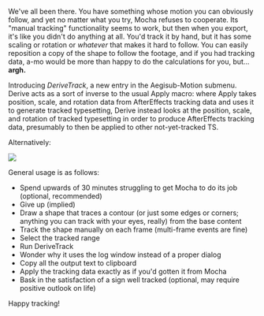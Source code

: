 We've all been there. You have something whose motion you can obviously follow, and yet no matter what you try, Mocha refuses to cooperate. Its "manual tracking" functionality seems to work, but then when you export, it's like you didn't do anything at all. You'd track it by hand, but it has some scaling or rotation or *whatever* that makes it hard to follow. You can easily reposition a copy of the shape to follow the footage, and if you had tracking data, a-mo would be more than happy to do the calculations for you, but... **argh.**

Introducing *DeriveTrack*, a new entry in the Aegisub-Motion submenu. Derive acts as a sort of inverse to the usual Apply macro: where Apply takes position, scale, and rotation data from AfterEffects tracking data and uses it to generate tracked typesetting, Derive instead looks at the position, scale, and rotation of tracked typesetting in order to produce AfterEffects tracking data, presumably to then be applied to other not-yet-tracked TS.


Alternatively:

![](https://i.imgur.com/mkhuZGu.png)

General usage is as follows:

* Spend upwards of 30 minutes struggling to get Mocha to do its job (optional, recommended)
* Give up (implied)
* Draw a shape that traces a contour (or just some edges or corners; anything you can track with your eyes, really) from the base content
* Track the shape manually on each frame (multi-frame events are fine)
* Select the tracked range
* Run DeriveTrack
* Wonder why it uses the log window instead of a proper dialog
* Copy all the output text to clipboard
* Apply the tracking data exactly as if you'd gotten it from Mocha
* Bask in the satisfaction of a sign well tracked (optional, may require positive outlook on life)

Happy tracking!
